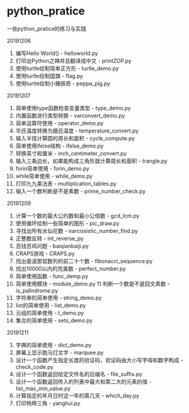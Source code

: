 # python_pratice
一些python_pratice的练习与实践

20191206  
1. 编写Hello World() - helloworld.py
2. 打印出Python之禅并且翻译成中文 - printZOP.py
3. 使用turtle绘制简单正方形 - turtle_demo.py
4. 使用turtle绘制国旗 - flag.py
5. 使用turtle绘制小猪佩奇 - peppa_pig.py

20191207
1. 简单使用type函数检查变量类型 - type_demo.py
2. 内置函数进行类型转换 - varconvert_demo.py
3. 简单运算符使用 - operator_demo.py
4. 华氏温度转换为摄氏温度 - temperature_convert.py
5. 输入半径计算圆的周长和面积 - cycle_compute.py
6. 简单使用ifelse结构 - ifelse_demo.py
7. 转换英寸和厘米 - inch_centimeter_convert.py
8. 输入三条边长，如果能构成三角形就计算周长和面积 - trangle.py
9. forin简单使用 - forin_demo.py
10. while简单使用 - while_demo.py
11. 打印九九乘法表 - multiplication_tables.py
12. 输入一个数判断是不是素数 - prime_number_check.py

20191209
1. 计算一个数的最大公约数和最小公倍数 - gcd_lcm.py
2. 使用循环绘制一些简单的图形 - pic_draw.py
3. 寻找出所有水仙花数 - narcissistic_number_find.py
4. 正整数反转 - int_reverse_py
5. 百钱百鸡问题 - baiqianbaiji.py
6. CRAPS游戏 - CRAPS.py
7. 找出斐波那契数列的前二十个数 - fibonacci_sequence.py
8. 找出10000以内的完美数 - perfect_number.py
9. 简单使用函数 - func_demp.py
10. 简单使用模块 - module_demo.py
11.判断一个数是不是回文素数 - is_palindrome.py
12. 字符串的简单使用 - string_demo.py
13. list的简单使用 - list_demo.py
14. 元组的简单使用 - t_demo.py
15. 集合的简单使用 - sets_demo.py

20191211
1. 字典的简单使用 - dict_demo.py
2. 屏幕上显示跑马灯文字 - marquee.py
3. 设计一个函数产生指定长度的验证码，验证码由大小写字母和数字构成 - check_code.py
4. 设计一个函数返回给定文件名的后缀名 - file_suffix.py
5. 设计一个函数返回传入的列表中最大和第二大的元素的值 - list_max_min_value.py
6. 计算指定的年月日时这一年的第几天 - which_day.py
7. 打印杨辉三角 - yanghui.py 